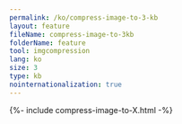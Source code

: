 ```yaml
---
permalink: /ko/compress-image-to-3-kb
layout: feature
fileName: compress-image-to-3kb
folderName: feature
tool: imgcompression
lang: ko
size: 3
type: kb
nointernationalization: true
---
```

{%- include compress-image-to-X.html -%}
      